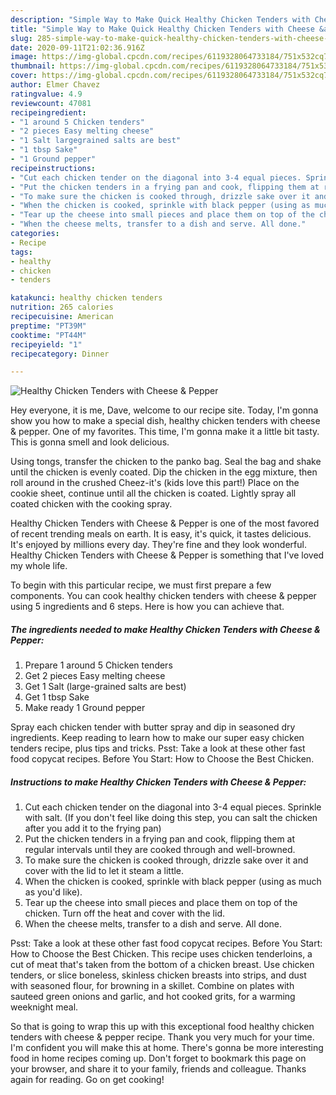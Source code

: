 ```yaml
---
description: "Simple Way to Make Quick Healthy Chicken Tenders with Cheese &amp;amp; Pepper"
title: "Simple Way to Make Quick Healthy Chicken Tenders with Cheese &amp;amp; Pepper"
slug: 285-simple-way-to-make-quick-healthy-chicken-tenders-with-cheese-and-amp-pepper
date: 2020-09-11T21:02:36.916Z
image: https://img-global.cpcdn.com/recipes/6119328064733184/751x532cq70/healthy-chicken-tenders-with-cheese-pepper-recipe-main-photo.jpg
thumbnail: https://img-global.cpcdn.com/recipes/6119328064733184/751x532cq70/healthy-chicken-tenders-with-cheese-pepper-recipe-main-photo.jpg
cover: https://img-global.cpcdn.com/recipes/6119328064733184/751x532cq70/healthy-chicken-tenders-with-cheese-pepper-recipe-main-photo.jpg
author: Elmer Chavez
ratingvalue: 4.9
reviewcount: 47081
recipeingredient:
- "1 around 5 Chicken tenders"
- "2 pieces Easy melting cheese"
- "1 Salt largegrained salts are best"
- "1 tbsp Sake"
- "1 Ground pepper"
recipeinstructions:
- "Cut each chicken tender on the diagonal into 3-4 equal pieces. Sprinkle with salt. (If you don&#39;t feel like doing this step, you can salt the chicken after you add it to the frying pan)"
- "Put the chicken tenders in a frying pan and cook, flipping them at regular intervals until they are cooked through and well-browned."
- "To make sure the chicken is cooked through, drizzle sake over it and cover with the lid to let it steam a little."
- "When the chicken is cooked, sprinkle with black pepper (using as much as you&#39;d like)."
- "Tear up the cheese into small pieces and place them on top of the chicken. Turn off the heat and cover with the lid."
- "When the cheese melts, transfer to a dish and serve. All done."
categories:
- Recipe
tags:
- healthy
- chicken
- tenders

katakunci: healthy chicken tenders 
nutrition: 265 calories
recipecuisine: American
preptime: "PT39M"
cooktime: "PT44M"
recipeyield: "1"
recipecategory: Dinner

---
```



![Healthy Chicken Tenders with Cheese &amp; Pepper](https://img-global.cpcdn.com/recipes/6119328064733184/751x532cq70/healthy-chicken-tenders-with-cheese-pepper-recipe-main-photo.jpg)

Hey everyone, it is me, Dave, welcome to our recipe site. Today, I'm gonna show you how to make a special dish, healthy chicken tenders with cheese &amp; pepper. One of my favorites. This time, I'm gonna make it a little bit tasty. This is gonna smell and look delicious.

Using tongs, transfer the chicken to the panko bag. Seal the bag and shake until the chicken is evenly coated. Dip the chicken in the egg mixture, then roll around in the crushed Cheez-it&#39;s (kids love this part!) Place on the cookie sheet, continue until all the chicken is coated. Lightly spray all coated chicken with the cooking spray.

Healthy Chicken Tenders with Cheese &amp; Pepper is one of the most favored of recent trending meals on earth. It is easy, it's quick, it tastes delicious. It's enjoyed by millions every day. They're fine and they look wonderful. Healthy Chicken Tenders with Cheese &amp; Pepper is something that I've loved my whole life.


To begin with this particular recipe, we must first prepare a few components. You can cook healthy chicken tenders with cheese &amp; pepper using 5 ingredients and 6 steps. Here is how you can achieve that.

<!--inarticleads1-->

##### The ingredients needed to make Healthy Chicken Tenders with Cheese &amp; Pepper:

1. Prepare 1 around 5 Chicken tenders
1. Get 2 pieces Easy melting cheese
1. Get 1 Salt (large-grained salts are best)
1. Get 1 tbsp Sake
1. Make ready 1 Ground pepper


Spray each chicken tender with butter spray and dip in seasoned dry ingredients. Keep reading to learn how to make our super easy chicken tenders recipe, plus tips and tricks. Psst: Take a look at these other fast food copycat recipes. Before You Start: How to Choose the Best Chicken. 

<!--inarticleads2-->

##### Instructions to make Healthy Chicken Tenders with Cheese &amp; Pepper:

1. Cut each chicken tender on the diagonal into 3-4 equal pieces. Sprinkle with salt. (If you don&#39;t feel like doing this step, you can salt the chicken after you add it to the frying pan)
1. Put the chicken tenders in a frying pan and cook, flipping them at regular intervals until they are cooked through and well-browned.
1. To make sure the chicken is cooked through, drizzle sake over it and cover with the lid to let it steam a little.
1. When the chicken is cooked, sprinkle with black pepper (using as much as you&#39;d like).
1. Tear up the cheese into small pieces and place them on top of the chicken. Turn off the heat and cover with the lid.
1. When the cheese melts, transfer to a dish and serve. All done.


Psst: Take a look at these other fast food copycat recipes. Before You Start: How to Choose the Best Chicken. This recipe uses chicken tenderloins, a cut of meat that&#39;s taken from the bottom of a chicken breast. Use chicken tenders, or slice boneless, skinless chicken breasts into strips, and dust with seasoned flour, for browning in a skillet. Combine on plates with sauteed green onions and garlic, and hot cooked grits, for a warming weeknight meal. 

So that is going to wrap this up with this exceptional food healthy chicken tenders with cheese &amp; pepper recipe. Thank you very much for your time. I'm confident you will make this at home. There's gonna be more interesting food in home recipes coming up. Don't forget to bookmark this page on your browser, and share it to your family, friends and colleague. Thanks again for reading. Go on get cooking!
